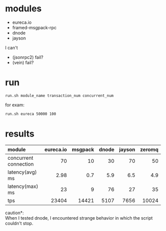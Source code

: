 
# modules

* eureca.io
* framed-msgpack-rpc
* dnode
* jayson

I can't 

* (jsonrpc2) fail?
* (vein) fail?

# run

`run.sh module_name transaction_num concurrent_num`

for exam:

```bash
run.sh eureca 50000 100
```

# results

| module                | eureca.io |   msgpack |     dnode |    jayson |    zeromq |
|:----------------------|----------:|----------:|----------:|----------:|----------:|
| concurrent connection |        70 |        10 |        30 |        70 |        50 |
| latency(avg) ms       |      2.98 |       0.7 |       5.9 |       6.5 |       4.9 |
| latency(max) ms       |        23 |         9 |        76 |        27 |        35 |
| tps                   |     23404 |     14421 |      5107 |      7656 |     10024 |

caution*:  
When I tested dnode, I encountered strange behavior in which the script couldn't stop.